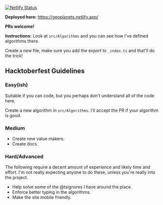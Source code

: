 [![Netlify Status](https://api.netlify.com/api/v1/badges/50386336-600f-4d18-919b-67891dda204f/deploy-status)](https://app.netlify.com/sites/geoplanets/deploys)

**Deployed here:** https://geoplanets.netlify.app/

**PRs welcome!**

**Instructions:** Look at `src/Algorithms` and you can see how I've defined algorithms there. 

Create a new file, make sure you add the export to `_index.ts` and that'll do the trick!




## Hacktoberfest Guidelines

### Easy(ish) 

Suitable if you can code, but you perhaps don't understand all of the code here. 

Create a new algorithm in `src/Algorithms`. I'll accept the PR if your algorithm is good. 

### Medium 

- Create new value makers. 
- Create docs. 

### Hard/Advanced

The following require a decent amount of experience and likely time and effort. I'm not really expecting anyone to do these, unless you're really into the project. 

- Help solve some of the @tsignores I have around the place. 
- Enforce better typing in the algorithms. 
- Make the site mobile friendly. 

